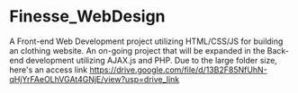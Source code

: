 # Finesse_WebDesign
A Front-end Web Development project utilizing HTML/CSS/JS for building an clothing website. An on-going project that will be expanded in the Back-end development utilizing AJAX.js and PHP.
Due to the large folder size, here's an access link
https://drive.google.com/file/d/13B2F85NfUhN-qHjYrFAeOLhVGAt4GNjE/view?usp=drive_link
